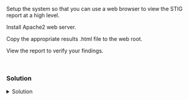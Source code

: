 Setup the system so that you can use a web browser to view the STIG report at a high level.

Install Apache2 web server.

Copy the appropriate results .html file to the web root.

View the report to verify your findings.

<br>

### Solution
<details>
<summary>Solution</summary>
Install the Apache2 server.

```plain
apt -y install apache2
```{{exec}}

Find the correct report. (This command assumes you've only run the scanner one time.)

```plain
cd /root/SCC/Sessions/*/Results/SCAP
```{{exec}}

Copy over the *ALL* .html file to the /var/www/html direcotry

```plain
cp *All* /var/www/html/index.html
```{{exec}}

Click on this link to access your score.

{{TRAFFIC_HOST1_80}}


View your STIG Score and see what remediations you have for Cat I, Cat II, and CAT III findings.

</details>
